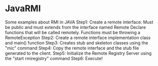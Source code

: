 # JavaRMI
Some examples about RMI in JAVA
Step1:
Create a remote interface:
Must be public and must extends from the interface named Remote
Declare functions that will be called remotely. Functions must be throwing a RemoteException
Step2:
Create a remote interface implementation class and main() function
Step3:
Creates stub and skeleton classes using the "mic" command
Step4:
Copy the remote interface and the stub file generated to the client.
Step5:
Initialize the Remote Registry Server using the "start rmiregistry" command
Step6:
Execute!
